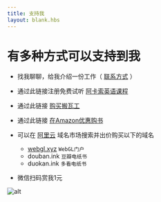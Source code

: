 ```yaml
---
title: 支持我
layout: blank.hbs
---
```


# 有多种方式可以支持到我

* 找我聊聊，给我介绍一份工作（ [联系方式](/about) ）
* 通过此链接注册免费试听 [阿卡索英语课程](https://share.acadsoc.com.cn/Register.aspx?Source=&UID=61B17F88AD2AF524&Code=来领取吧)
* 通过此链接 [购买搬瓦工](https://bandwagonhost.com/aff.php?aff=12734)

* 通过此链接 <a target="_blank" href="https://amazon.cn/b?_encoding=UTF8&tag=nshen121&linkCode=ur2&linkId=67171da58201aece5fce3982bce09114&camp=536&creative=3200&node=658390051">在Amazon优惠购书</a><img src="//ir-cn.amazon-adsystem.com/e/ir?t=nshen121&l=ur2&o=28" width="1" height="1" border="0" alt="" style="border:none !important; margin:0px !important;" />

* 可以在 [阿里云](https://mi.aliyun.com) 域名市场搜索并出价购买以下的域名
    - [webgl.xyz](http://www.webgl.xyz/) `WebGL门户`
    - douban.ink `豆瓣电纸书`
    - duokan.ink `多看电纸书`

* 微信扫码赏我1元

![alt](/image/weixin.jpg)
